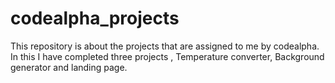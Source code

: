 # codealpha_projects
This repository is about the projects that are assigned to me by codealpha. In this I have completed three projects , Temperature converter, Background generator and landing page.
